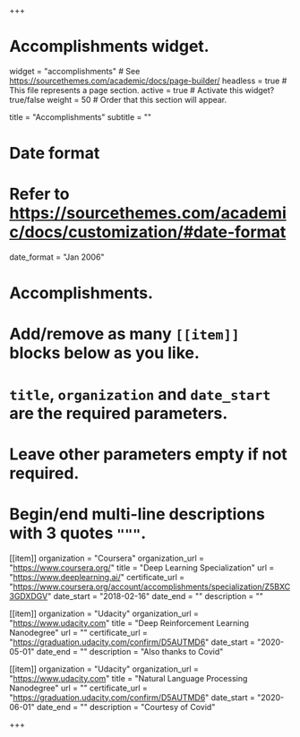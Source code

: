 +++
# Accomplishments widget.
widget = "accomplishments"  # See https://sourcethemes.com/academic/docs/page-builder/
headless = true  # This file represents a page section.
active = true  # Activate this widget? true/false
weight = 50  # Order that this section will appear.

title = "Accomplish&shy;ments"
subtitle = ""

# Date format
#   Refer to https://sourcethemes.com/academic/docs/customization/#date-format
date_format = "Jan 2006"

# Accomplishments.
#   Add/remove as many `[[item]]` blocks below as you like.
#   `title`, `organization` and `date_start` are the required parameters.
#   Leave other parameters empty if not required.
#   Begin/end multi-line descriptions with 3 quotes `"""`.

[[item]]
  organization = "Coursera"
  organization_url = "https://www.coursera.org/"
  title = "Deep Learning Specialization"
  url = "https://www.deeplearning.ai/"
  certificate_url = "https://www.coursera.org/account/accomplishments/specialization/Z5BXC3GDXDGV"
  date_start = "2018-02-16"
  date_end = ""
  description = ""

[[item]]
  organization = "Udacity"
  organization_url = "https://www.udacity.com"
  title = "Deep Reinforcement Learning Nanodegree"
  url = ""
  certificate_url = "https://graduation.udacity.com/confirm/D5AUTMD6"
  date_start = "2020-05-01"
  date_end = ""
  description = "Also thanks to Covid"
  
[[item]]
  organization = "Udacity"
  organization_url = "https://www.udacity.com"
  title = "Natural Language Processing Nanodegree"
  url = ""
  certificate_url = "https://graduation.udacity.com/confirm/D5AUTMD6"
  date_start = "2020-06-01"
  date_end = ""
  description = "Courtesy of Covid"

+++
